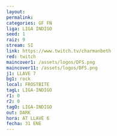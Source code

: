 ```yaml
---
layout: 
permalink: 
categories: GF FN
liga: LIGA INDIGO
seed: 1
raiz: 9
stream: SI
link: https://www.twitch.tv/charmanbeth
red: twitch
maincover1: /assets/logos/DFS.png
maincover11: /assets/logos/DFS.png
j1: LLAVE 7
bg1: rock
local: FROSTBITE
tagL: LIGA-INDIGO
r1: 0
r2: 0
tagO: LIGA-INDIGO
out: DARK
hora: AT LLAVE 6
fecha: 31 ENE
---
```

